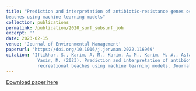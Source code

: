 ```yaml
---
title: "Prediction and interpretation of antibiotic-resistance genes occurrence at recreational 
beaches using machine learning models"
collection: publications
permalink: /publication/2020_surf_subsurf_joh
excerpt: ''
date: 2023-02-15
venue: 'Journal of Environmental Management'
paperurl: 'https://doi.org/10.1016/j.jenvman.2022.116969'
citation: 'Iftikhar, S., Karim, A. M., Karim, A. M., Karim, M. A., Aslam, M., Rubab, F., ... & 
            Yasir, M. (2023). Prediction and interpretation of antibiotic-resistance genes occurrence at 
            recreational beaches using machine learning models. Journal of Environmental Management, 328, 116969.'
---
```


[Download paper here](https://doi.org/10.1016/j.jenvman.2022.116969)